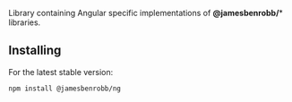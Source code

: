 Library containing Angular specific implementations of **@jamesbenrobb/*** libraries.

## Installing

For the latest stable version:

```bash
npm install @jamesbenrobb/ng
```
